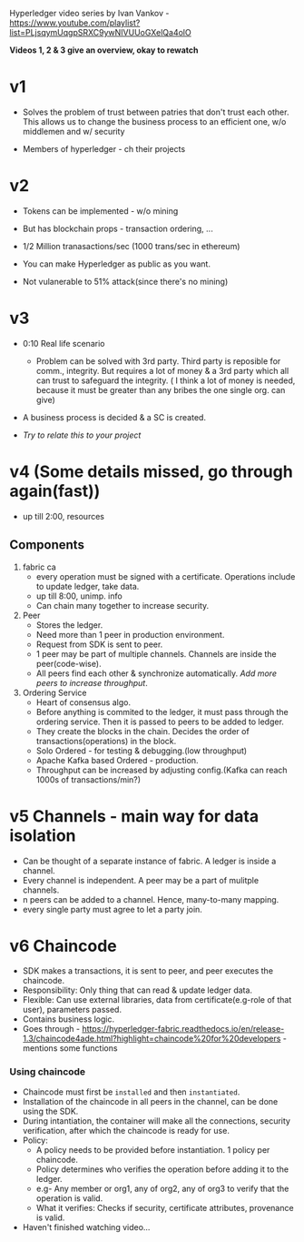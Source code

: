 Hyperledger video series by Ivan Vankov - https://www.youtube.com/playlist?list=PLjsqymUqgpSRXC9ywNIVUUoGXelQa4olO

**Videos 1, 2 & 3 give an overview, okay to rewatch**

# v1
- Solves the problem of trust between patries that don't trust each other. This allows us to change the business process to an efficient one, w/o middlemen and w/ security 

- Members of hyperledger - ch their projects

# v2
- Tokens can be implemented - w/o mining

- But has blockchain props - transaction ordering, ...

- 1/2 Million tranasactions/sec (1000 trans/sec in ethereum)

- You can make Hyperledger as public as you want.

- Not vulanerable to 51% attack(since there's no mining)

# v3
- 0:10 Real life scenario
    - Problem can be solved with 3rd party. Third party is reposible for comm., integrity. But requires a lot of money & a 3rd party which all can trust to safeguard the integrity. ( I think a lot of money is needed, because it must be greater than any bribes the one single org. can give)

- A business process is decided & a SC is created.

- *Try to relate this to your project*

# v4 (Some details missed, go through again(fast))
- up till 2:00, resources
## Components
1. fabric ca
    - every operation must be signed with a certificate. Operations include to update ledger, take data.
    - up till 8:00, unimp. info
    - Can chain many together to increase security.
2. Peer
    - Stores the ledger.
    - Need more than 1 peer in production environment.
    - Request from SDK is sent to peer.
    - 1 peer may be part of multiple channels. Channels are inside the peer(code-wise).
    - All peers find each other & synchronize automatically. *Add more peers to increase throughput*.
3. Ordering Service
    - Heart of consensus algo.
    - Before anything is commited to the ledger, it must pass through the ordering service. Then it is passed to peers to be added to ledger.
    - They create the blocks in the chain. Decides the order of transactions(operations) in the block.
    - Solo Ordered - for testing & debugging.(low throughput)
    - Apache Kafka based Ordered - production.
    - Throughput can be increased by adjusting config.(Kafka can reach 1000s of transactions/min?)

# v5 Channels - main way for data isolation
- Can be thought of a separate instance of fabric. A ledger is inside a channel.
- Every channel is independent. A peer may be a part of mulitple channels.
- n peers can be added to a channel. Hence, many-to-many mapping.
- every single party must agree to let a party join.

# v6 Chaincode
- SDK makes a transactions, it is sent to peer, and peer executes the chaincode.
- Responsibility: Only thing that can read & update ledger data.
- Flexible: Can use external libraries, data from certificate(e.g-role of that user), parameters passed.
- Contains business logic.
- Goes through - https://hyperledger-fabric.readthedocs.io/en/release-1.3/chaincode4ade.html?highlight=chaincode%20for%20developers - mentions some functions
### Using chaincode
- Chaincode must first be `installed` and then `instantiated`.
- Installation of the chaincode in all peers in the channel, can be done using the SDK.
- During intantiation, the container will make all the connections, security verification, after which the chaincode is ready for use.
- Policy:
    - A policy needs to be provided before instantiation. 1 policy per chaincode.
    - Policy determines who verifies the operation before adding it to the ledger.
    - e.g- Any member or org1, any of org2, any of org3 to verify that the operation is valid.
    - What it verifies: Checks if security, certificate attributes, provenance is valid.
- Haven't finished watching video...
    